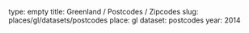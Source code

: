 type: empty
title: Greenland / Postcodes / Zipcodes
slug: places/gl/datasets/postcodes
place: gl
dataset: postcodes
year: 2014
